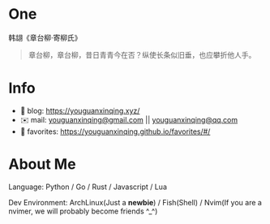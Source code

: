 
# One 
 
  
韩翃《章台柳·寄柳氏》 
 
>章台柳，章台柳，昔日青青今在否？纵使长条似旧垂，也应攀折他人手。        
 

# Info

- 📝 blog: https://youguanxinqing.xyz/
- ✉️  mail: youguanxinqing@gmail.com || youguanxinqing@qq.com
- 📙 favorites: https://youguanxinqing.github.io/favorites/#/

# About Me

Language: Python / Go / Rust / Javascript / Lua

Dev Environment: ArchLinux(Just a **newbie**) / Fish(Shell) / Nvim(If you are a nvimer, we will probably become friends ^_^)
